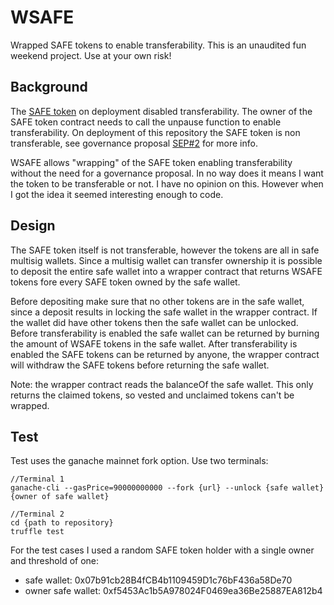 # WSAFE
Wrapped SAFE tokens to enable transferability. This is an unaudited fun weekend project. Use at your own risk!

## Background
The [SAFE token](https://etherscan.io/token/0x5afe3855358e112b5647b952709e6165e1c1eeee) on deployment disabled transferability. The owner of the SAFE token contract needs to call the unpause function to enable transferability. On deployment of this repository the SAFE token is non transferable, see governance proposal [SEP#2](https://snapshot.org/#/safe.eth/proposal/0x1b48a83c44e323275a605b244a05bde89918fb9ec86be7bb83792eb26e544441) for more info.

WSAFE allows "wrapping" of the SAFE token enabling transferability without the need for a governance proposal. In no way does it means I want the token to be transferable or not. I have no opinion on this. However when I got the idea it seemed interesting enough to code. 

## Design
The SAFE token itself is not transferable, however the tokens are all in safe multisig wallets. Since a multisig wallet can transfer ownership it is possible to deposit the entire safe wallet into a wrapper contract that returns WSAFE tokens fore every SAFE token owned by the safe wallet.

Before depositing make sure that no other tokens are in the safe wallet, since a deposit results in locking the safe wallet in the wrapper contract. If the wallet did have other tokens then the safe wallet can be unlocked. Before transferability is enabled the safe wallet can be returned by burning the amount of WSAFE tokens in the safe wallet. After transferability is enabled the SAFE tokens can be returned by anyone, the wrapper contract will withdraw the SAFE tokens before returning the safe wallet. 

Note: the wrapper contract reads the balanceOf the safe wallet. This only returns the claimed tokens, so vested and unclaimed tokens can't be wrapped.  

## Test
Test uses the ganache mainnet fork option. Use two terminals:

```
//Terminal 1
ganache-cli --gasPrice=90000000000 --fork {url} --unlock {safe wallet} {owner of safe wallet}

//Terminal 2
cd {path to repository}
truffle test
```

For the test cases I used a random SAFE token holder with a single owner and threshold of one: 
- safe wallet: 0x07b91cb28B4fCB4b1109459D1c76bF436a58De70 
- owner safe wallet: 0xf5453Ac1b5A978024F0469ea36Be25887EA812b4